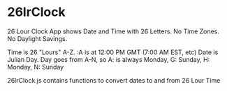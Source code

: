 # 26lrClock

26 Lour Clock App shows Date and Time with 26 Letters.
No Time Zones.
No Daylight Savings.

Time is 26 "Lours" A-Z. :A is at 12:00 PM GMT (7:00 AM EST, etc)
Date is Julian Day. Day goes from A-N, so A: is always Monday, G: Sunday, H: Monday, N: Sunday

26lrClock.js contains functions to convert dates to and from 26 Lour Time




